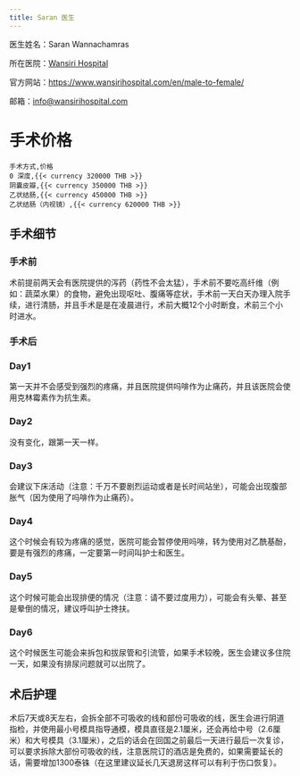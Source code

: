 ```yaml
---
title: Saran 医生
---
```


医生姓名：Saran Wannachamras

所在医院：[Wansiri Hospital](https://maps.app.goo.gl/MeiVuPNTQvJvzon36)

官方网站：<https://www.wansirihospital.com/en/male-to-female/>

邮箱：<info@wansirihospital.com>

# 手术价格

```csv
手术方式,价格
0 深度,{{< currency 320000 THB >}}
阴囊皮瓣,{{< currency 350000 THB >}}
乙状结肠,{{< currency 450000 THB >}}
乙状结肠（内视镜）,{{< currency 620000 THB >}}
```

## 手术细节

### 手术前

术前提前两天会有医院提供的泻药（药性不会太猛），手术前不要吃高纤维（例如：蔬菜水果）的食物，避免出现呕吐、腹痛等症状，手术前一天白天办理入院手续，进行清肠，并且手术是是在凌晨进行，术前大概12个小时断食，术前三个小时进水。

### 手术后

### Day1

第一天并不会感受到强烈的疼痛，并且医院提供吗啡作为止痛药，并且该医院会使用克林霉素作为抗生素。

### Day2

没有变化，跟第一天一样。

### Day3

会建议下床活动（注意：千万不要剧烈运动或者是长时间站坐），可能会出现腹部胀气（因为使用了吗啡作为止痛药）。

### Day4

这个时候会有较为疼痛的感觉，医院可能会暂停使用吗啡，转为使用对乙酰基酚，要是有强烈的疼痛，一定要第一时间叫护士和医生。

### Day5

这个时候可能会出现排便的情况（注意：请不要过度用力），可能会有头晕、甚至是晕倒的情况，建议呼叫护士搀扶。

### Day6

这个时候医生可能会来拆包和拔尿管和引流管，如果手术较晚，医生会建议多住院一天，如果没有排尿问题就可以出院了。

## 术后护理

术后7天或8天左右，会拆全部不可吸收的线和部份可吸收的线，医生会进行阴道指检，并使用最小号模具指导通模，模具直径是2.1厘米，还会再给中号（2.6厘米）和大号模具（3.1厘米），之后的话会在回国之前最后一天进行最后一次复诊，可以要求拆除大部份可吸收的线，注意医院订的酒店是免费的，如果需要延长的话，需要增加1300泰铢（在这里建议延长几天退房这样可以有利于伤口恢复）。
